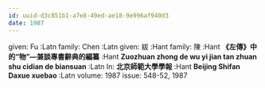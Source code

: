 ```yaml
---
id: uuid-d3c851b1-a7e8-49ed-ae18-9e996af940d3
date: 1987
---
```


given: Fu :Latn
family: Chen :Latn
given: 紱 :Hant
family: 陳 :Hant
**《左傳》中的“物”—兼談專書辭典的編纂** :Hant
**Zuozhuan zhong de wu yi jian tan zhuan shu cidian de biansuan** :Latn
In: 
**北京師範大學學報** :Hant
**Beijing Shifan Daxue xuebao** :Latn
volume: 1987
issue: 548-52, 1987